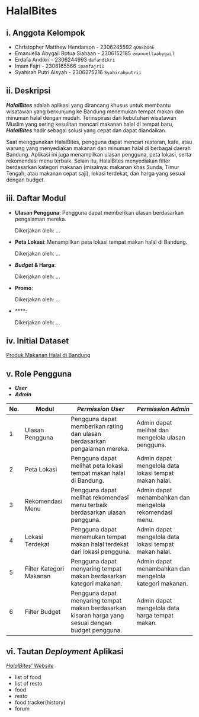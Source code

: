 # HalalBites

## i. Anggota Kelompok
- Christopher Matthew Hendarson - 2306245592 `gOnEbOnE`
- Emanuella Abygail Rotua Siahaan - 2306152185 `emanuellaabygail`
- Erdafa Andikri - 2306244993 `dafandikri`
- Imam Fajri - 2306165566 `imamfajri1`
- Syahirah Putri Aisyah - 2306275216 `Syahirahputrii`

## ii. Deskripsi
**_HalalBites_** adalah aplikasi yang dirancang khusus untuk membantu wisatawan yang berkunjung ke Bandung menemukan tempat makan dan minuman halal dengan mudah. Terinspirasi dari kebutuhan wisatawan Muslim yang sering kesulitan mencari makanan halal di tempat baru, **_HalalBites_** hadir sebagai solusi yang cepat dan dapat diandalkan.

Saat menggunakan HalalBites, pengguna dapat mencari restoran, kafe, atau warung yang menyediakan makanan dan minuman halal di berbagai daerah Bandung. Aplikasi ini juga menampilkan ulasan pengguna, peta lokasi, serta rekomendasi menu terbaik. Selain itu, HalalBites menyediakan filter berdasarkan kategori makanan (misalnya: makanan khas Sunda, Timur Tengah, atau makanan cepat saji), lokasi terdekat, dan harga yang sesuai dengan budget.

## iii. Daftar Modul
-   **Ulasan Pengguna**: Pengguna dapat memberikan ulasan berdasarkan pengalaman mereka.

    Dikerjakan oleh: ...

-   **Peta Lokasi**: Menampilkan peta lokasi tempat makan halal di Bandung.

    Dikerjakan oleh: ...

-   **_Budget_ & Harga**: 

    Dikerjakan oleh: ...

-   **Promo**: 

    Dikerjakan oleh: ...

-   ****:

    Dikerjakan oleh: ...


## iv. Initial Dataset
[Produk Makanan Halal di Bandung](https://opendata.bandung.go.id/dataset/daftar-fasilitasi-sertifikasi-halal-umkm)

## v. Role Pengguna
- **_User_**
- **_Admin_**

| No. | Modul                      | _Permission User_                                                                                              | _Permission Admin_                                                                                                                   |
| --- | -------------------------- | -------------------------------------------------------------------------------------------------------------- | ------------------------------------------------------------------------------------------------------------------------------------ |
| 1   | Ulasan Pengguna            | Pengguna dapat memberikan rating dan ulasan berdasarkan pengalaman mereka.                                     | Admin dapat melihat dan mengelola ulasan pengguna.                                                                                   |
| 2   | Peta Lokasi                | Pengguna dapat melihat peta lokasi tempat makan halal di Bandung.                                              | Admin dapat mengelola data lokasi tempat makan halal.                                                                                |
| 3   | Rekomendasi Menu           | Pengguna dapat melihat rekomendasi menu terbaik berdasarkan ulasan pengguna.                                   | Admin dapat menambahkan dan mengelola rekomendasi menu.                                                                              |
| 4   | Lokasi Terdekat            | Pengguna dapat menemukan tempat makan halal terdekat dari lokasi pengguna.                                     | Admin dapat mengelola data lokasi tempat makan halal.                                                                                |
| 5   | Filter Kategori Makanan    | Pengguna dapat menyaring tempat makan berdasarkan kategori makanan.                                            | Admin dapat menambahkan dan mengelola kategori makanan.                                                                              |
| 6   | Filter Budget              | Pengguna dapat menyaring tempat makan berdasarkan kisaran harga yang sesuai dengan budget pengguna.            | Admin dapat mengelola data harga tempat makan.                                                                                       |

## vi. Tautan _Deployment_ Aplikasi
[_HalalBites' Website_](http://erdafa-andikri-halalbites.pbp.cs.ui.ac.id)

- list of food
- list of resto
- food
- resto
- food tracker(history)
- forum
